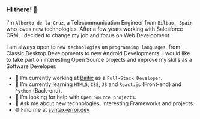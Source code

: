 ### Hi there! 👋

I'm `Alberto de la Cruz`, a Telecommunication Engineer from `Bilbao, Spain` who loves new technologies. After a few years working with Salesforce CRM, I decided to change my job and focus on Web Development. 

I am always open to `new technologies` an `programming languages`, from Classic Desktop Developments to new Android Developments. I would like to take part on interesting Open Source projects and improve my skills as a Software Developer.

- 🔭 I’m currently working at [Baitic](https://www.baitic.com/) as a `Full-Stack Developer`.
- 🌱 I’m currently learning `HTML5`, `CSS`, `JS` and `React.js` (Front-end) and `Python` (Back-end).
- 🚀 I’m looking for help with `Open Source projects`.
- 💬 Ask me about new technologies, interesting Frameworks and projects.
- 🌐 Find me at [syntax-error.dev](https://syntax-error.dev)
